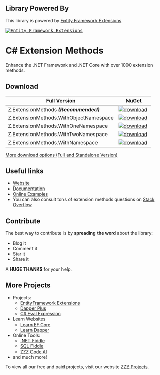 ## Library Powered By

This library is powered by [Entity Framework Extensions](http://entityframework-extensions.net/)

<a href="http://entityframework-extensions.net/?z=extensionmethods">
<kbd>
<img src="https://zzzprojects.github.io/images/logo/entityframework-extensions-pub.jpg" alt="Entity Framework Extensions" />
</kbd>
</a>

# C# Extension Methods 
Enhance the .NET Framework and .NET Core with over 1000 extension methods.

## Download

Full Version | NuGet
------------ | :-------------:
Z.ExtensionMethods **_(Recommended)_**       | <a href="https://www.nuget.org/packages/Z.ExtensionMethods/" target="_blank"><img src="https://zzzprojects.github.io/images/nuget/extension-methods-v.svg" alt="download" /></a> <a href="https://www.nuget.org/packages/Z.ExtensionMethods/" target="_blank"><img src="https://zzzprojects.github.io/images/nuget/extension-methods-d.svg" alt="" /></a>
Z.ExtensionMethods.WithObjectNamespace | <a href="https://www.nuget.org/packages/Z.ExtensionMethods.WithObjectNamespace/" target="_blank"><img src="https://zzzprojects.github.io/images/nuget/extension-methods-with-object-namespace-v.svg" alt="download" /></a> <a href="https://www.nuget.org/packages/Z.ExtensionMethods.WithObjectNamespace/" target="_blank"><img src="https://zzzprojects.github.io/images/nuget/extension-methods-with-object-namespace-d.svg" alt="" /></a>
Z.ExtensionMethods.WithOneNamespace    | <a href="https://www.nuget.org/packages/Z.ExtensionMethods.WithOneNamespace/" target="_blank"><img src="https://zzzprojects.github.io/images/nuget/extension-methods-with-one-namespace-v.svg" alt="download" /></a> <a href="https://www.nuget.org/packages/Z.ExtensionMethods.WithOneNamespace/" target="_blank"><img src="https://zzzprojects.github.io/images/nuget/extension-methods-with-one-namespace-d.svg" alt="" /></a>
Z.ExtensionMethods.WithTwoNamespace    | <a href="https://www.nuget.org/packages/Z.ExtensionMethods.WithTwoNamespace/" target="_blank"><img src="https://zzzprojects.github.io/images/nuget/extension-methods-with-two-namespace-v.svg" alt="download" /></a> <a href="https://www.nuget.org/packages/Z.ExtensionMethods.WithTwoNamespace/" target="_blank"><img src="https://zzzprojects.github.io/images/nuget/extension-methods-with-two-namespace-d.svg" alt="" /></a>
Z.ExtensionMethods.WithNamespace       | <a href="https://www.nuget.org/packages/Z.ExtensionMethods.WithNamespace/" target="_blank"><img src="https://zzzprojects.github.io/images/nuget/extension-methods-with-namespace-v.svg" alt="download" /></a> <a href="https://www.nuget.org/packages/Z.ExtensionMethods.WithNamespace/" target="_blank"><img src="https://zzzprojects.github.io/images/nuget/extension-methods-with-namespace-d.svg" alt="" /></a>

<a href="https://github.com/zzzprojects/EntityFramework-Plus/wiki/Downloads">More download options (Full and Standalone Version)</a>

## Useful links

- [Website](https://csharp-extension.com/)
- [Documentation](https://csharp-extension.com/en/method/1002000/fileinfo-readallbytes)
- [Online Examples](https://csharp-extension.com/en/online-example/) 
- You can also consult tons of extension methods questions on 
[Stack Overflow](https://stackoverflow.com/questions/tagged/extension-methods)

## Contribute

The best way to contribute is by **spreading the word** about the library:

 - Blog it
 - Comment it
 - Star it
 - Share it
 
A **HUGE THANKS** for your help.

## More Projects

- Projects:
   - [EntityFramework Extensions](https://entityframework-extensions.net/)
   - [Dapper Plus](https://dapper-plus.net/)
   - [C# Eval Expression](https://eval-expression.net/)
- Learn Websites
   - [Learn EF Core](https://www.learnentityframeworkcore.com/)
   - [Learn Dapper](https://www.learndapper.com/)
- Online Tools:
   - [.NET Fiddle](https://dotnetfiddle.net/)
   - [SQL Fiddle](https://sqlfiddle.com/)
   - [ZZZ Code AI](https://zzzcode.ai/)
- and much more!

To view all our free and paid projects, visit our website [ZZZ Projects](https://zzzprojects.com/).
